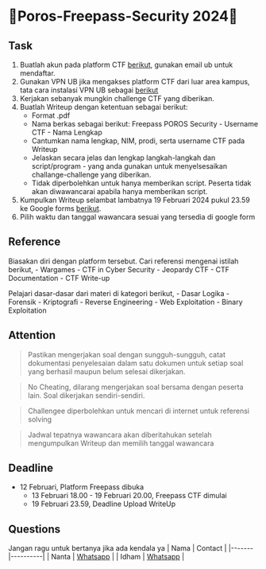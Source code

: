 # 🔐Poros-Freepass-Security 2024🔐

## Task
1. Buatlah akun pada platform CTF [berikut](http://bit.ly/Poros-Freepass-Security-2024), gunakan email ub untuk mendaftar.
2. Gunakan VPN UB jika mengakses platform CTF dari luar area kampus, tata cara instalasi VPN UB sebagai [berikut](https://bits.ub.ac.id/katalog-layanan/layanan-komunikasi/vpn-ub/)
3. Kerjakan sebanyak mungkin challenge CTF yang diberikan.
4. Buatlah Writeup dengan ketentuan sebagai berikut:
	- Format .pdf
	- Nama berkas sebagai berikut: Freepass POROS Security - Username CTF - Nama Lengkap
	- Cantumkan nama lengkap, NIM, prodi, serta username CTF pada Writeup
	- Jelaskan secara jelas dan lengkap langkah-langkah dan script/program - yang anda gunakan untuk menyelsesaikan challange-challenge yang diberikan.
	- Tidak diperbolehkan untuk hanya memberikan script. Peserta tidak akan diwawancarai apabila hanya memberikan script.
5. Kumpulkan Writeup selambat lambatnya 19 Februari 2024 pukul 23.59 ke Google forms [berikut](https://forms.gle/U1uxJg1Dv6WSoi1CA "Google Form").
6. Pilih waktu dan tanggal wawancara sesuai yang tersedia di google form

## Reference
Biasakan diri dengan platform tersebut. Cari referensi mengenai istilah berikut,
  	- Wargames
	- CTF in Cyber Security
	- Jeopardy CTF
	- CTF Documentation
	- CTF Write-up

Pelajari dasar-dasar dari materi di kategori berikut,
	- Dasar Logika
	- Forensik
	- Kriptografi
	- Reverse Engineering
	- Web Exploitation
	- Binary Exploitation

## Attention
> Pastikan mengerjakan soal dengan sungguh-sungguh, catat dokumentasi penyelesaian dalam satu dokumen untuk setiap soal yang berhasil maupun belum selesai dikerjakan.

> No Cheating, dilarang mengerjakan soal bersama dengan peserta lain. Soal dikerjakan sendiri-sendiri.

> Challengee diperbolehkan untuk mencari di internet untuk referensi solving

> Jadwal tepatnya wawancara akan diberitahukan setelah mengumpulkan Writeup dan memilih tanggal wawancara

## Deadline
  - 12 Februari, Platform Freepass dibuka
	- 13 Februari 18.00 - 19 Februari 20.00, Freepass CTF dimulai
	- 19 Februari 23.59, Deadline Upload WriteUp

## Questions
Jangan ragu untuk bertanya jika ada kendala ya
| Nama  | Contact |
|-------|----------|
| Nanta | [Whatsapp](https://wa.me/08555445763)   |
| Idham | [Whatsapp](https://wa.me/085156771856)  |
